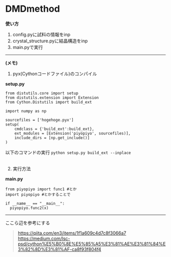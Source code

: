 # DMDmethod

**使い方**
1. config.pyに試料の情報をinp
2. crystal_structure.pyに結晶構造をinp
3. main.pyで実行

***
**(メモ)**
<br>
1. pyx(Cythonコードファイル)のコンパイル  

 **setup.py**
 ```
 from distutils.core import setup
 from distutils.extension import Extension
 from Cython.Distutils import build_ext

 import numpy as np

 sourcefiles = ['hogehoge.pyx']
 setup(
     cmdclass = {'build_ext':build_ext},
     ext_modules = [Extension('piyopiyo', sourcefiles)],
     include_dirs = [np.get_include()]
 )
 ```

 以下のコマンドの実行
 `python setup.py build_ext --inplace`  
<br>

2. 実行方法

**main.py**
```
from piyopiyo import func1 #とか
import piyopiyo #とかすることで

if __name__ == "__main__":
  piyopiyo.func2(x)

```

***
ここら辺を参考にする
> https://qiita.com/en3/items/1f1a609c4d7c8f3066a7
> https://medium.com/lsc-psd/cython%E5%B0%8E%E5%85%A5%E3%81%AE%E3%81%84%E3%82%8D%E3%81%AF-ca8f93f804f4

